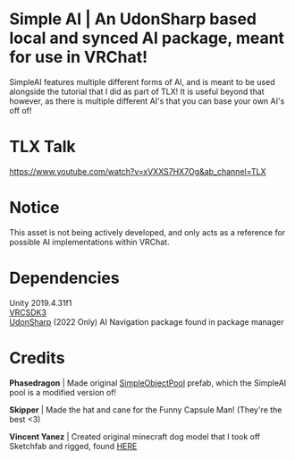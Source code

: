 # Simple AI | An UdonSharp based local and synced AI package, meant for use in VRChat! 

SimpleAI features multiple different forms of AI, and is meant to be used alongside the tutorial that I did as part of TLX! It is useful beyond that however, as there is multiple different AI's that you can base your own AI's off of!

# TLX Talk

https://www.youtube.com/watch?v=xVXXS7HX7Og&ab_channel=TLX

# Notice

This asset is not being actively developed, and only acts as a reference for possible AI implementations within VRChat.

# Dependencies

Unity 2019.4.31f1 \
[VRCSDK3](https://vrchat.com/home/download) \
[UdonSharp](https://github.com/MerlinVR/UdonSharp/releases)
(2022 Only) AI Navigation package found in package manager


# Credits

**Phasedragon** | Made original [SimpleObjectPool](https://drive.google.com/file/d/16SYuHlhYTQV_hszwqy_OYgou1aFTFDC1/view) prefab, which the SimpleAI pool is a modified version of!

**Skipper** | Made the hat and cane for the Funny Capsule Man! (They're the best <3)

**Vincent Yanez** | Created original minecraft dog model that I took off Sketchfab and rigged, found [HERE](https://sketchfab.com/3d-models/minecraft-wolf-9aa99b5c203240f7ac357c4e8b84e1d6)
